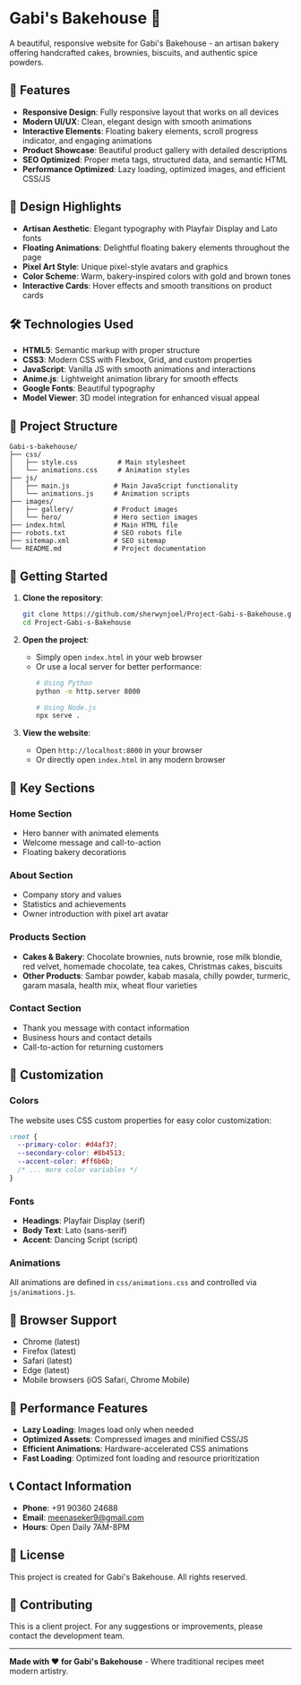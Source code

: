 # Gabi's Bakehouse 🍰

A beautiful, responsive website for Gabi's Bakehouse - an artisan bakery offering handcrafted cakes, brownies, biscuits, and authentic spice powders.

## 🌟 Features

- **Responsive Design**: Fully responsive layout that works on all devices
- **Modern UI/UX**: Clean, elegant design with smooth animations
- **Interactive Elements**: Floating bakery elements, scroll progress indicator, and engaging animations
- **Product Showcase**: Beautiful product gallery with detailed descriptions
- **SEO Optimized**: Proper meta tags, structured data, and semantic HTML
- **Performance Optimized**: Lazy loading, optimized images, and efficient CSS/JS

## 🎨 Design Highlights

- **Artisan Aesthetic**: Elegant typography with Playfair Display and Lato fonts
- **Floating Animations**: Delightful floating bakery elements throughout the page
- **Pixel Art Style**: Unique pixel-style avatars and graphics
- **Color Scheme**: Warm, bakery-inspired colors with gold and brown tones
- **Interactive Cards**: Hover effects and smooth transitions on product cards

## 🛠️ Technologies Used

- **HTML5**: Semantic markup with proper structure
- **CSS3**: Modern CSS with Flexbox, Grid, and custom properties
- **JavaScript**: Vanilla JS with smooth animations and interactions
- **Anime.js**: Lightweight animation library for smooth effects
- **Google Fonts**: Beautiful typography
- **Model Viewer**: 3D model integration for enhanced visual appeal

## 📁 Project Structure

```
Gabi-s-bakehouse/
├── css/
│   ├── style.css          # Main stylesheet
│   └── animations.css     # Animation styles
├── js/
│   ├── main.js           # Main JavaScript functionality
│   └── animations.js     # Animation scripts
├── images/
│   ├── gallery/          # Product images
│   └── hero/             # Hero section images
├── index.html            # Main HTML file
├── robots.txt            # SEO robots file
├── sitemap.xml           # SEO sitemap
└── README.md             # Project documentation
```

## 🚀 Getting Started

1. **Clone the repository**:
   ```bash
   git clone https://github.com/sherwynjoel/Project-Gabi-s-Bakehouse.git
   cd Project-Gabi-s-Bakehouse
   ```

2. **Open the project**:
   - Simply open `index.html` in your web browser
   - Or use a local server for better performance:
     ```bash
     # Using Python
     python -m http.server 8000
     
     # Using Node.js
     npx serve .
     ```

3. **View the website**:
   - Open `http://localhost:8000` in your browser
   - Or directly open `index.html` in any modern browser

## 🎯 Key Sections

### Home Section
- Hero banner with animated elements
- Welcome message and call-to-action
- Floating bakery decorations

### About Section
- Company story and values
- Statistics and achievements
- Owner introduction with pixel art avatar

### Products Section
- **Cakes & Bakery**: Chocolate brownies, nuts brownie, rose milk blondie, red velvet, homemade chocolate, tea cakes, Christmas cakes, biscuits
- **Other Products**: Sambar powder, kabab masala, chilly powder, turmeric, garam masala, health mix, wheat flour varieties

### Contact Section
- Thank you message with contact information
- Business hours and contact details
- Call-to-action for returning customers

## 🎨 Customization

### Colors
The website uses CSS custom properties for easy color customization:
```css
:root {
  --primary-color: #d4af37;
  --secondary-color: #8b4513;
  --accent-color: #ff6b6b;
  /* ... more color variables */
}
```

### Fonts
- **Headings**: Playfair Display (serif)
- **Body Text**: Lato (sans-serif)
- **Accent**: Dancing Script (script)

### Animations
All animations are defined in `css/animations.css` and controlled via `js/animations.js`.

## 📱 Browser Support

- Chrome (latest)
- Firefox (latest)
- Safari (latest)
- Edge (latest)
- Mobile browsers (iOS Safari, Chrome Mobile)

## 🔧 Performance Features

- **Lazy Loading**: Images load only when needed
- **Optimized Assets**: Compressed images and minified CSS/JS
- **Efficient Animations**: Hardware-accelerated CSS animations
- **Fast Loading**: Optimized font loading and resource prioritization

## 📞 Contact Information

- **Phone**: +91 90360 24688
- **Email**: meenaseker9@gmail.com
- **Hours**: Open Daily 7AM-8PM

## 📄 License

This project is created for Gabi's Bakehouse. All rights reserved.

## 🤝 Contributing

This is a client project. For any suggestions or improvements, please contact the development team.

---

**Made with ❤️ for Gabi's Bakehouse** - Where traditional recipes meet modern artistry.
